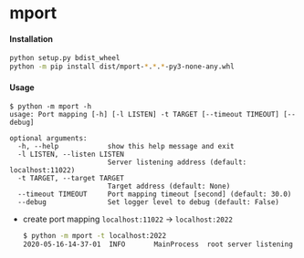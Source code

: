 # mport

#### Installation

```bash
python setup.py bdist_wheel
python -m pip install dist/mport-*.*.*-py3-none-any.whl
```

#### Usage

```bas
$ python -m mport -h
usage: Port mapping [-h] [-l LISTEN] -t TARGET [--timeout TIMEOUT] [--debug]

optional arguments:
  -h, --help            show this help message and exit
  -l LISTEN, --listen LISTEN
                        Server listening address (default: localhost:11022)
  -t TARGET, --target TARGET
                        Target address (default: None)
  --timeout TIMEOUT     Port mapping timeout [second] (default: 30.0)
  --debug               Set logger level to debug (default: False)
```

+ create port mapping `localhost:11022` → `localhost:2022`

  ```bash
  $ python -m mport -t localhost:2022
  2020-05-16-14-37-01  INFO       MainProcess  root server listening at ('127.0.0.1', 11022)
  ```
